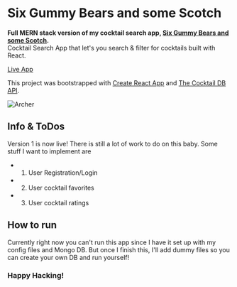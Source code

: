 # Six Gummy Bears and some Scotch 
**Full MERN stack version of my cocktail search app, [Six Gummy Bears and some Scotch](https://github.com/ArelySkywalker/Six-Gummy-Bears-and-some-Scotch).** <br>
Cocktail Search App that let's you search &amp; filter for cocktails built with React.<br>

[Live App](https://gummy-bears-and-some-scotch.firebaseapp.com/)<br>

This project was bootstrapped with [Create React App](https://github.com/facebook/create-react-app) and [The Cocktail DB API](https://www.thecocktaildb.com/api.php).

![Archer](https://media3.giphy.com/media/S6AY6LCYaXr9u/source.gif)


## Info & ToDos

Version 1 is now live! There is still a lot of work to do on this baby. Some stuff I want to implement are 
 - 1. User Registration/Login
 - 2. User cocktail favorites
 - 3. User cocktail ratings

## How to run

Currently right now you can't run this app since I have it set up with my config files and Mongo DB. But once I finish this, I'll add dummy files so you can create your own DB and run yourself!

### Happy Hacking!
